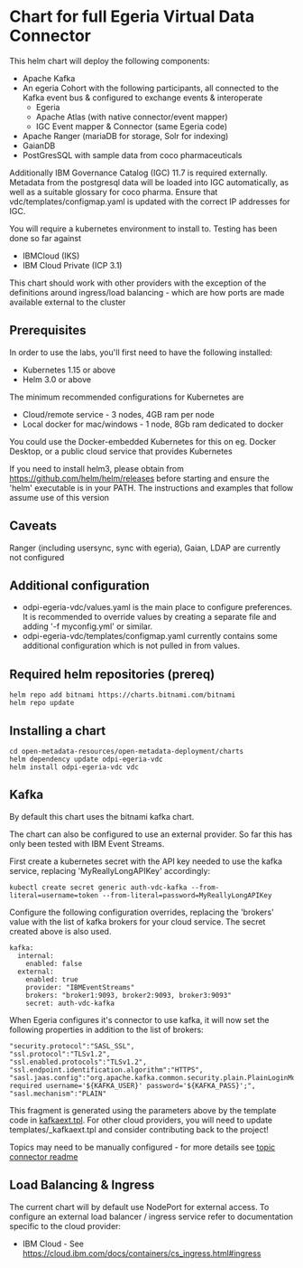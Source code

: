 <!-- SPDX-License-Identifier: Apache-2.0 -->
<!-- Copyright Contributors to the ODPi Egeria project. -->
# Chart for full Egeria Virtual Data Connector

This helm chart will deploy the following components:
* Apache Kafka
* An egeria Cohort with the following participants, all connected to the Kafka event bus & configured to exchange events & interoperate
    * Egeria
    * Apache Atlas (with native connector/event mapper)
    * IGC Event mapper & Connector (same Egeria code)
* Apache Ranger (mariaDB for storage, Solr for indexing)
* GaianDB
* PostGresSQL with sample data from coco pharmaceuticals

Additionally IBM Governance Catalog (IGC) 11.7 is required externally. Metadata from the postgresql data will be loaded into IGC automatically, as well as a suitable glossary for coco pharma. Ensure that vdc/templates/configmap.yaml is updated with the correct IP addresses for IGC.

You will require a kubernetes environment to install to. Testing has been done so far against
* IBMCloud (IKS)
* IBM Cloud Private (ICP 3.1)

This chart should work with other providers with the exception of the definitions around ingress/load balancing - which are how ports are made available external to the cluster

## Prerequisites

In order to use the labs, you'll first need to have the following installed:

- Kubernetes 1.15 or above
- Helm 3.0 or above

The minimum recommended configurations for Kubernetes are
 - Cloud/remote service - 3 nodes, 4GB ram per node
 - Local docker for mac/windows - 1 node, 8Gb ram dedicated to docker

You could use the Docker-embedded Kubernetes for this on eg. Docker Desktop,
or a public cloud service that provides Kubernetes

If you need to install helm3, please obtain from https://github.com/helm/helm/releases before starting and
ensure the 'helm' executable is in your PATH. The
instructions and examples that follow assume use of this version

## Caveats

Ranger (including usersync, sync with egeria), Gaian, LDAP are currently not configured

## Additional configuration

* odpi-egeria-vdc/values.yaml is the main place to configure preferences. It is recommended to override values by creating a separate file and adding '-f myconfig.yml' or similar.
* odpi-egeria-vdc/templates/configmap.yaml currently contains some additional configuration which is not pulled in from values. 

## Required helm repositories (prereq)

```
helm repo add bitnami https://charts.bitnami.com/bitnami
helm repo update
```

## Installing a chart

```
cd open-metadata-resources/open-metadata-deployment/charts
helm dependency update odpi-egeria-vdc
helm install odpi-egeria-vdc vdc
```

## Kafka

By default this chart uses the bitnami kafka chart. 

The chart can also be configured to use an external provider. So far this has only been tested with IBM Event Streams.

First create a kubernetes secret with the API key needed to use the kafka service, replacing 'MyReallyLongAPIKey' accordingly:

```
kubectl create secret generic auth-vdc-kafka --from-literal=username=token --from-literal=password=MyReallyLongAPIKey
```
Configure the following configuration overrides, replacing the 'brokers' value with the list of kafka brokers for your cloud service. The secret created above is also used.
```
kafka:
  internal:
    enabled: false
  external:
    enabled: true
    provider: "IBMEventStreams"
    brokers: "broker1:9093, broker2:9093, broker3:9093"
    secret: auth-vdc-kafka
```

When Egeria configures it's connector to use kafka, it will now set the following properties in addition to the list of brokers:
```
"security.protocol":"SASL_SSL",
"ssl.protocol":"TLSv1.2",
"ssl.enabled.protocols":"TLSv1.2",
"ssl.endpoint.identification.algorithm":"HTTPS",
"sasl.jaas.config":"org.apache.kafka.common.security.plain.PlainLoginModule required username='${KAFKA_USER}' password='${KAFKA_PASS}';",
"sasl.mechanism":"PLAIN"
```
This fragment is generated using the parameters above by the template code in [kafkaext.tpl](templates/kafkaext.tpl).
For other cloud providers, you will need to update templates/_kafkaext.tpl and consider contributing back to the project!

Topics may need to be manually configured - for more details see [topic connector readme](../../../../open-metadata-implementation/adapters/open-connectors/event-bus-connectors/open-metadata-topic-connectors/kafka-open-metadata-topic-connector/README.md)

## Load Balancing & Ingress

The current chart will by default use NodePort for external access. To configure an external load balancer / ingress service refer
to documentation specific to the cloud provider:

* IBM Cloud - See https://cloud.ibm.com/docs/containers/cs_ingress.html#ingress




